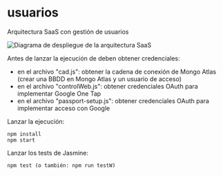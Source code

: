 # usuarios
Arquitectura SaaS con gestión de usuarios

![Diagrama de despliegue de la arquitectura SaaS](https://github.com/jgallud/usuarios/issues/1#issue-1958759464)

Antes de lanzar la ejecución de deben obtener credenciales:
- en el archivo "cad.js": obtener la cadena de conexión de Mongo Atlas (crear una BBDD en Mongo Atlas y un usuario de acceso)
- en el archivo "controlWeb.js": obtener credenciales OAuth para implementar Google One Tap
- en el archivo "passport-setup.js": obtener credenciales OAuth para implementar acceso con Google

Lanzar la ejecución:
```
npm install
npm start
```

Lanzar los tests de Jasmine:
```
npm test (o también: npm run testW)
```

